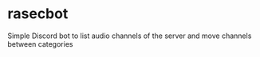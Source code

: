 # rasecbot
 Simple Discord bot to list audio channels of the server and move channels between categories
